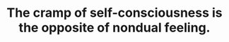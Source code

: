---
title: The cramp of self-consciousness is the opposite of nondual feeling.
tags: nondual mindfulness self waking-up
selfmaintain: true
selfmaintainorder: 3
---